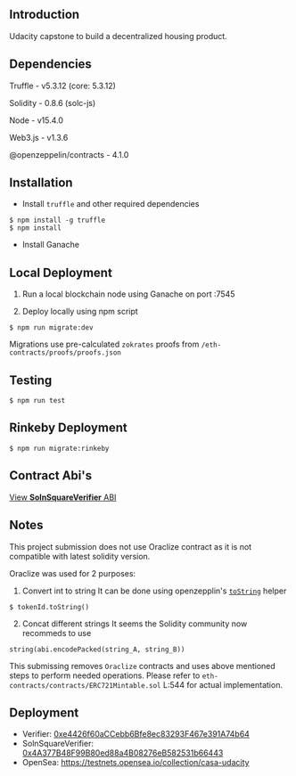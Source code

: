 ## Introduction
Udacity capstone to build a decentralized housing product.

## Dependencies

Truffle - v5.3.12 (core: 5.3.12)

Solidity - 0.8.6 (solc-js)

Node - v15.4.0

Web3.js - v1.3.6

@openzeppelin/contracts - 4.1.0

## Installation

- Install `truffle` and other required dependencies

```
$ npm install -g truffle
$ npm install
```

- Install Ganache

## Local Deployment

1) Run a local blockchain node using Ganache on port :7545

2) Deploy locally using npm script

```
$ npm run migrate:dev
```

Migrations use pre-calculated `zokrates` proofs from `/eth-contracts/proofs/proofs.json`

## Testing

```
$ npm run test
```

## Rinkeby Deployment

```
$ npm run migrate:rinkeby
```

## Contract Abi's

[View __SolnSquareVerifier__ ABI](SolnSquareVerifierABI.json)

## Notes

This project submission does not use Oraclize contract as it is not compatible with latest solidity version.

Oraclize was used for 2 purposes:

1. Convert int to string
It can be done using openzepplin's [`toString`](https://github.com/OpenZeppelin/openzeppelin-contracts/blob/3ae911b4421a9f2a4f3483e6fb0a660c31f3fc54/contracts/utils/Strings.sol#L14) helper

```
$ tokenId.toString()
```

2. Concat different strings
It seems the Solidity community now recommeds to use 

```
string(abi.encodePacked(string_A, string_B))
```

This submissing removes `Oraclize` contracts and uses above mentioned steps to perform needed operations. 
Please refer to `eth-contracts/contracts/ERC721Mintable.sol` L:544 for actual implementation.

## Deployment

- Verifier: [0xe4426f60aCCebb6Bfe8ec83293F467e391A74b64](https://rinkeby.etherscan.io/address/0xe4426f60aCCebb6Bfe8ec83293F467e391A74b64)
- SolnSquareVerifier: [0x4A377B48F99B80ed88a4B08276eB582531b66443](https://rinkeby.etherscan.io/address/0x4A377B48F99B80ed88a4B08276eB582531b66443)
- OpenSea: https://testnets.opensea.io/collection/casa-udacity